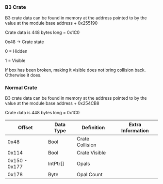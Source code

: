 ##

### B3 Crate
B3 crate data can be found in memory at the address pointed to by the value at the module base address + 0x255190

Crate data is 448 bytes long = 0x1C0

0x48 -> Crate state 

0 = Hidden

1 = Visible

If box has been broken, making it visible does not bring collision back. Otherwise it does.

### Normal Crate

B3 crate data can be found in memory at the address pointed to by the value at the module base address + 0x254CB8

Crate data is 448 bytes long = 0x1C0


|Offset|Data Type|Definition|Extra Information|
|---|---|---|---|
|0x48|Bool|Crate Collision||
|0x114|Bool|Crate Visible||
|0x150 - 0x177|IntPtr[]|Opals||
|0x178|Byte|Opal Count||

